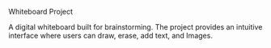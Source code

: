 Whiteboard Project

A  digital whiteboard built for brainstorming. The project provides an intuitive interface where users can draw, erase, add text, and Images.
